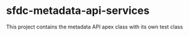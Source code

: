 # sfdc-metadata-api-services
This project contains the metadata API apex class with its own test class
